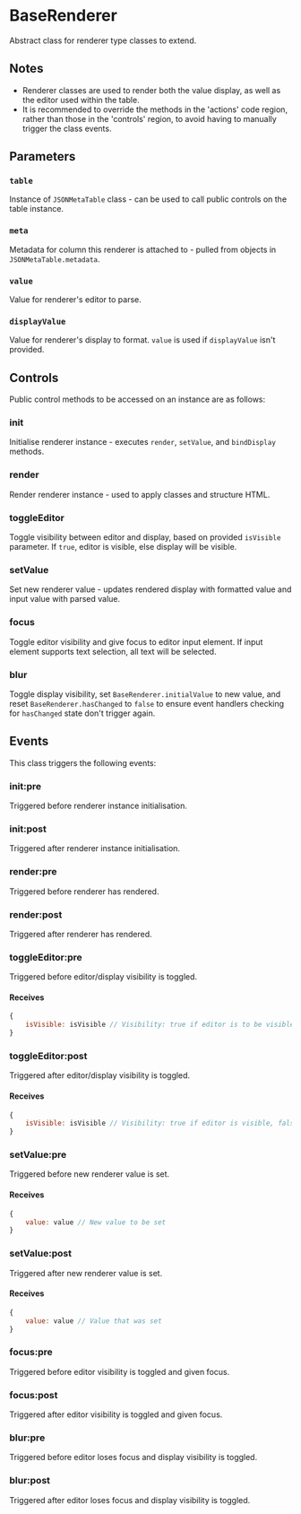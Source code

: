 BaseRenderer
============
Abstract class for renderer type classes to extend.

Notes
-----
  - Renderer classes are used to render both the value display, as well as the editor used within the table.
  - It is recommended to override the methods in the 'actions' code region, rather than those
    in the 'controls' region, to avoid having to manually trigger the class events.

Parameters
----------
### `table`
Instance of `JSONMetaTable` class - can be used to call public controls on the table instance.

### `meta`
Metadata for column this renderer is attached to - pulled from objects in `JSONMetaTable.metadata`.

### `value`
Value for renderer's editor to parse.

### `displayValue`
Value for renderer's display to format. `value` is used if `displayValue` isn't provided.

Controls
--------
Public control methods to be accessed on an instance are as follows:

### init
Initialise renderer instance - executes `render`, `setValue`, and `bindDisplay` methods.

### render
Render renderer instance - used to apply classes and structure HTML.

### toggleEditor
Toggle visibility between editor and display, based on provided `isVisible` parameter.
If `true`, editor is visible, else display will be visible.

### setValue
Set new renderer value - updates rendered display with formatted value and input value with parsed value.

### focus
Toggle editor visibility and give focus to editor input element.
If input element supports text selection, all text will be selected.

### blur
Toggle display visibility, set `BaseRenderer.initialValue` to new value, and reset `BaseRenderer.hasChanged`
to `false` to ensure event handlers checking for `hasChanged` state don't trigger again.

Events
------
This class triggers the following events:

### init:pre
Triggered before renderer instance initialisation.

### init:post
Triggered after renderer instance initialisation.

### render:pre
Triggered before renderer has rendered.

### render:post
Triggered after renderer has rendered.

### toggleEditor:pre
Triggered before editor/display visibility is toggled.
#### Receives
```javascript
{
    isVisible: isVisible // Visibility: true if editor is to be visible, false if display
}
```

### toggleEditor:post
Triggered after editor/display visibility is toggled.
#### Receives
```javascript
{
    isVisible: isVisible // Visibility: true if editor is visible, false if display
}
```

### setValue:pre
Triggered before new renderer value is set.
#### Receives
```javascript
{
    value: value // New value to be set
}
```

### setValue:post
Triggered after new renderer value is set.
#### Receives
```javascript
{
    value: value // Value that was set
}
```

### focus:pre
Triggered before editor visibility is toggled and given focus.

### focus:post
Triggered after editor visibility is toggled and given focus.

### blur:pre
Triggered before editor loses focus and display visibility is toggled.

### blur:post
Triggered after editor loses focus and display visibility is toggled.